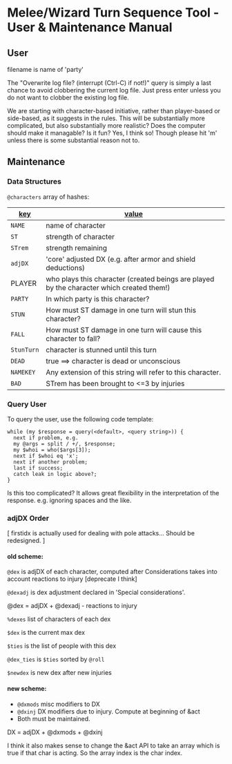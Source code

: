 # Melee/Wizard Turn Sequence Tool - User & Maintenance Manual

## User

filename is name of 'party'

The "Overwrite log file? (interrupt (Ctrl-C) if not!)" query is simply a last
chance to avoid clobbering the current log file.  Just press enter unless you
do not want to clobber the existing log file.

We are starting with character-based initiative, rather than player-based or
side-based, as it suggests in the rules.  This will be substantially more
complicated, but also substantially more realistic?
Does the computer should make it managable?  Is it fun?
Yes, I think so!  Though please hit 'm' unless there is some substantial reason not to.

## Maintenance

### Data Structures

`@characters` array of hashes:

<u>key</u> | <u>value</u>
----------- | -------------
`NAME` | name of character
`ST` | strength of character
`STrem` | strength remaining
`adjDX` | 'core' adjusted DX (e.g. after armor and shield deductions)
PLAYER | who plays this character (created beings are played by the character which created them!)
`PARTY` | In which party is this character?
`STUN` | How must ST damage in one turn will stun this character?
`FALL` | How must ST damage in one turn will cause this character to fall?
`StunTurn` | character is stunned until this turn
`DEAD` | true ==> character is dead or unconscious
`NAMEKEY` | Any extension of this string will refer to this character.
`BAD` | STrem has been brought to <=3 by injuries

### Query User

To query the user, use the following code template:

```
while (my $response = query(<default>, <query string>)) {
  next if problem, e.g.
  my @args = split / +/, $response;
  my $whoi = who($args[3]);
  next if $whoi eq 'x';
  next if another problem;
  last if success;
  catch leak in logic above?;
}
```

Is this too complicated?  It allows great flexibility in the interpretation of the response.  e.g. ignoring spaces and the like.

### adjDX Order

[ firstidx is actually used for dealing with pole attacks...  Should be redesigned. ]

#### old scheme:
`@dex` is adjDX of each character, computed after Considerations
takes into account reactions to injury
[deprecate I think]

`@dexadj` is dex adjustment declared in 'Special considerations'.

@dex = adjDX + @dexadj - reactions to injury

`%dexes` list of characters of each dex

`$dex` is the current max dex

`$ties` is the list of people with this dex

`@dex_ties` is `$ties` sorted by `@roll`

`$newdex` is new dex after new injuries

#### new scheme:
* `@dxmods` misc modifiers to DX
* `@dxinj` DX modifiers due to injury.  Compute at beginning of &act
* Both must be maintained.

DX = adjDX + @dxmods + @dxinj

I think it also makes sense to change the &act API to take an array which is true if that char is acting.  So the array index is the char index.

